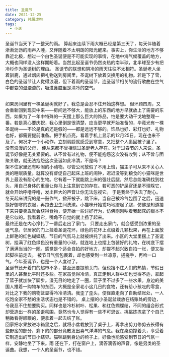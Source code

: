 ```yaml
---
title: 圣诞节
date: 2021-12-25
category: 纯属虚构
tags:
  - 小说
---
```


圣诞节当天下了一整天的雨。
算起来连续下雨大概已经是第三天了，每天伴随着淅淅沥沥的雨声入睡，又伴随着不太明朗的阳光醒来。事实上，你生活的地方不够靠近北极，想过一个白色圣诞便是不可能实现的事情，在地中海气候覆盖的地方，大概也同样没人这样期盼着。当然比起圣诞节仍然炎热的南半球，北半球至少有把冷杉作为圣诞树的理由。
圣诞节的联想和阴冷的雨天往往不太相符。圣诞老人坐着驯鹿，通过烟囱把礼物送到房间里，圣诞树下放着交换用的礼物。若是下了雪，白色的圣诞节让人觉得浪漫，但下着雨的圣诞节，连圣诞节相关的流行歌曲在空气中都变的湿漉漉的，吸进鼻腔里是清冷的空气。
<!--more-->
<br />
如果房间里有一棵圣诞树就好了。我总是会忍不住开始这样想。
但环顾四周，又会重新回到现实中来——房间远不够大，能放上的东西的地方早就放上了需要的东西，如果为了一年中特殊的一天摆上那么巨大的饰品，怕是要大动干戈地整理一番。若是真心要庆祝，我心里倒是很清楚，应当更早就开始准备的，毕竟光有一棵圣诞树——不论是真的还是假的——都是远远不够的。饰品也好、彩灯也好、礼物也好，都需要提前准备。把手机点亮，看着手机上显示的12月25日，现在也来不及了。何况才一个小动作，立刻肩膀就感受到寒意，又把整个人裹回被子里了。
没有浪漫的父母， 便从来都不曾相信过圣诞老人存在。对于过春节的人来说，圣诞节好像是无关紧要的。从不曾有过礼物，便不能抱怨这次没有收到；从不曾与团聚关联，就无法抱怨这次圣诞如此冷清，不是吗？
<br />
架不住家里还有吵闹的小动物。尽管公司放假了不用上班，猫主子可从来不关心人类的睡眠质量。就算没有督促自己起床上班的闹钟，迟迟没等到粮食的小猫咪是世界上最没有耐心的生物。它有着一下就能跳上床的强壮后腿，然后总能准确找到枕头，用自己身体的重量让你马上注意到它的存在。若可恶的铲屎官还是不理睬它，就会开始呼噜呼噜，发出巨大的声音让你无法忽视它。
于是我终于失去了耐心。冬天起床讲究的是一鼓作气，掀开被子，跳下床，当自己被冷气包围了之后，迅速换好御寒的衣服，再跑去卫生间洗漱。小猫咪开始乖巧地蹭起了腿，仿佛是知道接下来只要卖乖就会获得食物，便开始一些讨好行为，仿佛刚刚吵着我起床的根本不是它似的。我看着它，嘴角不自觉的就上扬了起来。
<br />
最终还是在内心挣扎了一番后走出了家门。
只要走出家门，就会感受到浓重的圣诞气息。邻居家的门上挂着圣诞花环，绿色的花环上点缀着几颗松果，再在上面放上鲜艳的红色蝴蝶结，节日的气氛马上就被烘托了出来。小区的大堂里摆上了圣诞树，挂满了红色绿色没有重量的小球，就连地上也摆上包装好的礼物，在树底下摆了满满当当的一圈。感觉是个适合自拍的好地方，却提不起兴致自拍一张，便又抬起脚往前走去。
被节日气氛包裹着，却也感受到一丝凉意，搓搓手，再哈一口气。今年圣诞节，也是一个人度过了。
<br />
圣诞节还开着门的超市不多，甚至还要提前关门，但也挡不住人们的热情，节假日里的人甚至比平时还多些。在家虽觉得冷清，真正走到人群中却也觉得不适，拿起了篮子就加快了脚步。漫无目的地走了一圈，篮子里不过多了一些水果。身边的美国人推着一购物车的东西，大概是全家老小这几日的食物，还有给小孩吃的零食，对比之下我的购物篮显得冷冷清清。我歪了歪头，便径直走向了自助结账处，一人吃饱全家不愁的生活状态也是不错的。
桌上摆的小圣诞盆栽放在结账处的旁边，令我忍不住想要购买。同样也是冷杉树叶、松果、和红色蝴蝶结，不同的组合形式却营造出一样的圣诞氛围，竟然也令人觉得有一些不可思议。挑挑拣拣拿了个自己稍微看得顺眼的，便拿着一起去结了账。
<br />
回家把水果放进冰箱里之后，就将小盆栽放到了桌子上，再拿出剪刀修剪去长得有些野蛮的部分，剩下的的部分竟散发出喜气洋洋的气息。我在桌边撑着头，享受着它制造出的节日小结界。猫咪跳到身边的椅子上，好像也能感受到节日的气氛一样，安静地坐了下来。雨
还在下，打在窗户上，滴答滴答的声音，像是另类的圣诞曲。我想，一个人的圣诞节，也不错。

